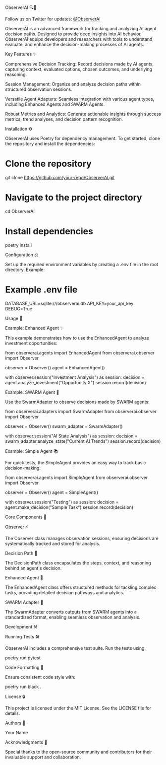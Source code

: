 ObserverAI 🔍🤖

Follow us on Twitter for updates: [@ObserverAI](https://twitter.com/ObserverAgent)

ObserverAI is an advanced framework for tracking and analyzing AI agent decision paths. Designed to provide deep insights into AI behavior, ObserverAI equips developers and researchers with tools to understand, evaluate, and enhance the decision-making processes of AI agents.

Key Features ✨

Comprehensive Decision Tracking: Record decisions made by AI agents, capturing context, evaluated options, chosen outcomes, and underlying reasoning.

Session Management: Organize and analyze decision paths within structured observation sessions.

Versatile Agent Adapters: Seamless integration with various agent types, including Enhanced Agents and SWARM Agents.

Robust Metrics and Analytics: Generate actionable insights through success metrics, trend analyses, and decision pattern recognition.

Installation ⚙️

ObserverAI uses Poetry for dependency management. To get started, clone the repository and install the dependencies:

# Clone the repository
git clone https://github.com/your-repo/ObserverAI.git

# Navigate to the project directory
cd ObserverAI

# Install dependencies
poetry install

Configuration ⚖️

Set up the required environment variables by creating a .env file in the root directory. Example:

# Example .env file
DATABASE_URL=sqlite:///observerai.db
API_KEY=your_api_key
DEBUG=True

Usage 🔄

Example: Enhanced Agent ✨

This example demonstrates how to use the EnhancedAgent to analyze investment opportunities:

from observerai.agents import EnhancedAgent
from observerai.observer import Observer

observer = Observer()
agent = EnhancedAgent()

with observer.session("Investment Analysis") as session:
    decision = agent.analyze_investment("Opportunity X")
    session.record(decision)

Example: SWARM Agent 🔰

Use the SwarmAdapter to observe decisions made by SWARM agents:

from observerai.adapters import SwarmAdapter
from observerai.observer import Observer

observer = Observer()
swarm_adapter = SwarmAdapter()

with observer.session("AI State Analysis") as session:
    decision = swarm_adapter.analyze_state("Current AI Trends")
    session.record(decision)

Example: Simple Agent 📚

For quick tests, the SimpleAgent provides an easy way to track basic decision-making:

from observerai.agents import SimpleAgent
from observerai.observer import Observer

observer = Observer()
agent = SimpleAgent()

with observer.session("Testing") as session:
    decision = agent.make_decision("Sample Task")
    session.record(decision)

Core Components 🔄

Observer ⚡

The Observer class manages observation sessions, ensuring decisions are systematically tracked and stored for analysis.

Decision Path 🎯

The DecisionPath class encapsulates the steps, context, and reasoning behind an agent's decision.

Enhanced Agent 🧪

The EnhancedAgent class offers structured methods for tackling complex tasks, providing detailed decision pathways and analytics.

SWARM Adapter 🤗

The SwarmAdapter converts outputs from SWARM agents into a standardized format, enabling seamless observation and analysis.

Development ⚒️

Running Tests 🛠️

ObserverAI includes a comprehensive test suite. Run the tests using:

poetry run pytest

Code Formatting 🔧

Ensure consistent code style with:

poetry run black .

License 🔒

This project is licensed under the MIT License. See the LICENSE file for details.

Authors 👤

Your Name

Acknowledgments 🌟

Special thanks to the open-source community and contributors for their invaluable support and collaboration.